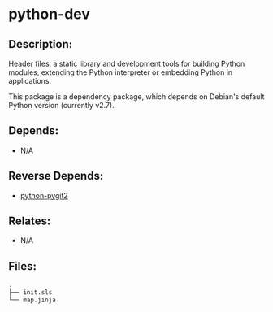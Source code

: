 # python-dev

## Description:

Header files, a static library and development tools for building Python modules, extending the Python interpreter or embedding Python in applications.

This package is a dependency package, which depends on Debian's default Python version (currently v2.7).

## Depends:

  -  N/A

## Reverse Depends:

  -  [python-pygit2](/salt/python-pygit2)

## Relates:

  -  N/A

## Files:

```bash
.
├── init.sls
└── map.jinja
```
